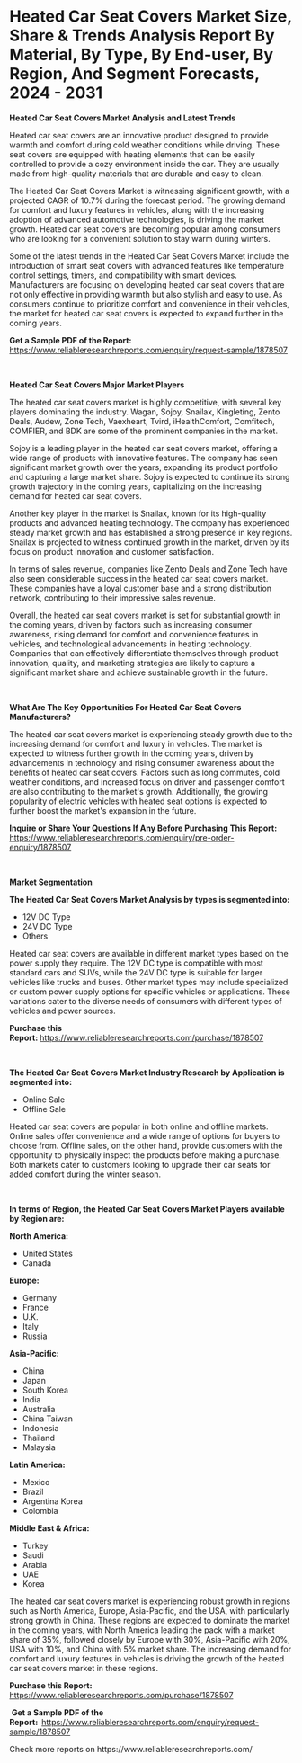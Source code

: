 <p><h1>Heated Car Seat Covers Market Size, Share & Trends Analysis Report By Material, By Type, By End-user, By Region, And Segment Forecasts, 2024 - 2031</h1></p><p><strong>Heated Car Seat Covers Market Analysis and Latest Trends</strong></p>
<p><p>Heated car seat covers are an innovative product designed to provide warmth and comfort during cold weather conditions while driving. These seat covers are equipped with heating elements that can be easily controlled to provide a cozy environment inside the car. They are usually made from high-quality materials that are durable and easy to clean.</p><p>The Heated Car Seat Covers Market is witnessing significant growth, with a projected CAGR of 10.7% during the forecast period. The growing demand for comfort and luxury features in vehicles, along with the increasing adoption of advanced automotive technologies, is driving the market growth. Heated car seat covers are becoming popular among consumers who are looking for a convenient solution to stay warm during winters.</p><p>Some of the latest trends in the Heated Car Seat Covers Market include the introduction of smart seat covers with advanced features like temperature control settings, timers, and compatibility with smart devices. Manufacturers are focusing on developing heated car seat covers that are not only effective in providing warmth but also stylish and easy to use. As consumers continue to prioritize comfort and convenience in their vehicles, the market for heated car seat covers is expected to expand further in the coming years.</p></p>
<p><strong>Get a Sample PDF of the Report:&nbsp;</strong> <a href="https://www.reliableresearchreports.com/enquiry/request-sample/1878507">https://www.reliableresearchreports.com/enquiry/request-sample/1878507</a></p>
<p>&nbsp;</p>
<p><strong>Heated Car Seat Covers Major Market Players</strong></p>
<p><p>The heated car seat covers market is highly competitive, with several key players dominating the industry. Wagan, Sojoy, Snailax, Kingleting, Zento Deals, Audew, Zone Tech, Vaexheart, Tvird, iHealthComfort, Comfitech, COMFIER, and BDK are some of the prominent companies in the market.</p><p>Sojoy is a leading player in the heated car seat covers market, offering a wide range of products with innovative features. The company has seen significant market growth over the years, expanding its product portfolio and capturing a large market share. Sojoy is expected to continue its strong growth trajectory in the coming years, capitalizing on the increasing demand for heated car seat covers.</p><p>Another key player in the market is Snailax, known for its high-quality products and advanced heating technology. The company has experienced steady market growth and has established a strong presence in key regions. Snailax is projected to witness continued growth in the market, driven by its focus on product innovation and customer satisfaction.</p><p>In terms of sales revenue, companies like Zento Deals and Zone Tech have also seen considerable success in the heated car seat covers market. These companies have a loyal customer base and a strong distribution network, contributing to their impressive sales revenue.</p><p>Overall, the heated car seat covers market is set for substantial growth in the coming years, driven by factors such as increasing consumer awareness, rising demand for comfort and convenience features in vehicles, and technological advancements in heating technology. Companies that can effectively differentiate themselves through product innovation, quality, and marketing strategies are likely to capture a significant market share and achieve sustainable growth in the future.</p></p>
<p>&nbsp;</p>
<p><strong>What Are The Key Opportunities For Heated Car Seat Covers Manufacturers?</strong></p>
<p><p>The heated car seat covers market is experiencing steady growth due to the increasing demand for comfort and luxury in vehicles. The market is expected to witness further growth in the coming years, driven by advancements in technology and rising consumer awareness about the benefits of heated car seat covers. Factors such as long commutes, cold weather conditions, and increased focus on driver and passenger comfort are also contributing to the market's growth. Additionally, the growing popularity of electric vehicles with heated seat options is expected to further boost the market's expansion in the future.</p></p>
<p><strong>Inquire or Share Your Questions If Any Before Purchasing This Report:</strong> <a href="https://www.reliableresearchreports.com/enquiry/pre-order-enquiry/1878507">https://www.reliableresearchreports.com/enquiry/pre-order-enquiry/1878507</a></p>
<p>&nbsp;</p>
<p><strong>Market Segmentation</strong></p>
<p><strong>The Heated Car Seat Covers Market Analysis by types is segmented into:</strong></p>
<p><ul><li>12V DC Type</li><li>24V DC Type</li><li>Others</li></ul></p>
<p><p>Heated car seat covers are available in different market types based on the power supply they require. The 12V DC type is compatible with most standard cars and SUVs, while the 24V DC type is suitable for larger vehicles like trucks and buses. Other market types may include specialized or custom power supply options for specific vehicles or applications. These variations cater to the diverse needs of consumers with different types of vehicles and power sources.</p></p>
<p><strong>Purchase this Report:&nbsp;</strong><a href="https://www.reliableresearchreports.com/purchase/1878507">https://www.reliableresearchreports.com/purchase/1878507</a></p>
<p>&nbsp;</p>
<p><strong>The Heated Car Seat Covers Market Industry Research by Application is segmented into:</strong></p>
<p><ul><li>Online Sale</li><li>Offline Sale</li></ul></p>
<p><p>Heated car seat covers are popular in both online and offline markets. Online sales offer convenience and a wide range of options for buyers to choose from. Offline sales, on the other hand, provide customers with the opportunity to physically inspect the products before making a purchase. Both markets cater to customers looking to upgrade their car seats for added comfort during the winter season.</p></p>
<p>&nbsp;</p>
<p><strong>In terms of Region, the Heated Car Seat Covers Market Players available by Region are:</strong></p>
<p>
    <p> <strong> North America: </strong>
        <ul>
            <li>United States</li>
            <li>Canada</li>
        </ul>
        </p> 
    <p> <strong> Europe: </strong>
        <ul>
            <li>Germany</li>
            <li>France</li>
            <li>U.K.</li>
            <li>Italy</li>
            <li>Russia</li>
        </ul>
        </p> 
    <p> <strong> Asia-Pacific: </strong>
        <ul>
            <li>China</li>
            <li>Japan</li>
            <li>South Korea</li>
            <li>India</li>
            <li>Australia</li>
            <li>China Taiwan</li>
            <li>Indonesia</li>
            <li>Thailand</li>
            <li>Malaysia</li>
        </ul>
        </p> 
    <p> <strong> Latin America: </strong>
        <ul>
            <li>Mexico</li>
            <li>Brazil</li>
            <li>Argentina Korea</li>
            <li>Colombia</li>
        </ul>
        </p> 
    <p> <strong> Middle East & Africa: </strong>
        <ul>
            <li>Turkey</li>
            <li>Saudi</li>
            <li>Arabia</li>
            <li>UAE</li>
            <li>Korea</li>
        </ul>
    </p>
    </p>
<p><p>The heated car seat covers market is experiencing robust growth in regions such as North America, Europe, Asia-Pacific, and the USA, with particularly strong growth in China. These regions are expected to dominate the market in the coming years, with North America leading the pack with a market share of 35%, followed closely by Europe with 30%, Asia-Pacific with 20%, USA with 10%, and China with 5% market share. The increasing demand for comfort and luxury features in vehicles is driving the growth of the heated car seat covers market in these regions.</p></p>
<p><strong>Purchase this Report: </strong><a href="https://www.reliableresearchreports.com/purchase/1878507">https://www.reliableresearchreports.com/purchase/1878507</a></p>
<p>&nbsp;<strong>Get a Sample PDF of the Report:&nbsp;&nbsp;</strong><a href="https://www.reliableresearchreports.com/enquiry/request-sample/1878507">https://www.reliableresearchreports.com/enquiry/request-sample/1878507</a></p>
<p><strong></strong></p>
<p>Check more reports on https://www.reliableresearchreports.com/</p>